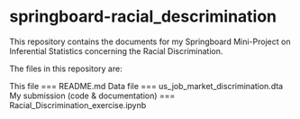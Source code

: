 # springboard-racial_descrimination

This repository contains the documents for my Springboard Mini-Project on Inferential Statistics concerning the Racial Discrimination.

The files in this repository are:

This file === README.md
Data file === us_job_market_discrimination.dta
My submission (code & documentation) === Racial_Discrimination_exercise.ipynb
